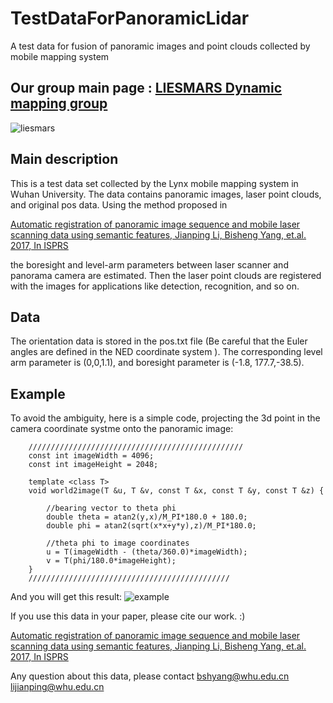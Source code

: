 # TestDataForPanoramicLidar

A test data for fusion of panoramic images and point clouds collected by mobile mapping system

## Our group main page : [LIESMARS Dynamic mapping group](http://www.bshyang.com)
![liesmars](https://raw.githubusercontent.com/kafeiyin00/TestDataForPanoramicLidar/master/src/liesmars.jpg)



## Main description
This is a test data set collected by the Lynx mobile mapping system in Wuhan University.
The data contains panoramic images, laser point clouds, and original pos data.
Using the method proposed in

[Automatic registration of panoramic image sequence and mobile laser scanning data using semantic features, Jianping Li, Bisheng Yang, et.al. 2017, In ISPRS](https://www.sciencedirect.com/science/article/pii/S0924271617303829)

the boresight and level-arm parameters between laser scanner and panorama camera are estimated.
Then the laser point clouds are registered with the images for applications like detection,
recognition, and so on.

## Data
The orientation data is stored in the pos.txt file (Be careful that the Euler angles are defined in the NED coordinate system ).
The corresponding level arm parameter is (0,0,1.1), and boresight parameter is (-1.8, 177.7,-38.5).


## Example
To avoid the ambiguity,  here is a simple code, projecting the 3d point in the camera coordinate systme onto the panoramic image:

```
    ////////////////////////////////////////////////
    const int imageWidth = 4096;
    const int imageHeight = 2048;

    template <class T>
    void world2image(T &u, T &v, const T &x, const T &y, const T &z) {

        //bearing vector to theta phi
        double theta = atan2(y,x)/M_PI*180.0 + 180.0;
        double phi = atan2(sqrt(x*x+y*y),z)/M_PI*180.0;

        //theta phi to image coordinates
        u = T(imageWidth - (theta/360.0)*imageWidth);
        v = T(phi/180.0*imageHeight);
    }
    /////////////////////////////////////////////

```

And you will get this result:
![example](https://raw.githubusercontent.com/kafeiyin00/TestDataForPanoramicLidar/master/src/example.png)

If you use this data in your paper, please cite our work. :)

[Automatic registration of panoramic image sequence and mobile laser scanning data using semantic features, Jianping Li, Bisheng Yang, et.al. 2017, In ISPRS](https://www.sciencedirect.com/science/article/pii/S0924271617303829)

Any question about this data, please contact bshyang@whu.edu.cn lijianping@whu.edu.cn